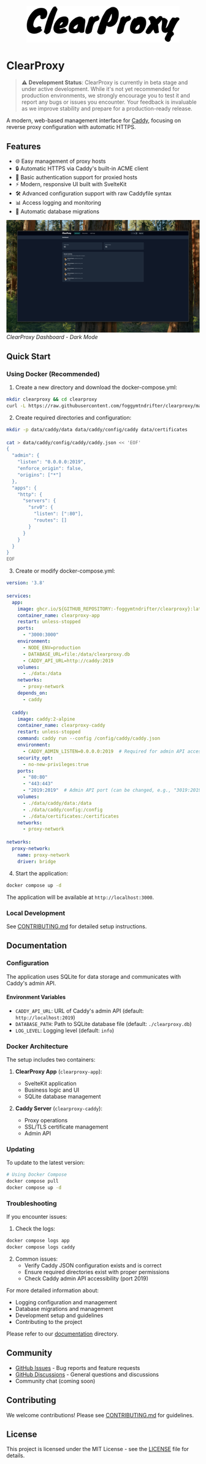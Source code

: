 <p align="center">
  <picture>
    <source media="(prefers-color-scheme: dark)" srcset="screenshots/assets/logo-light.svg" width="400">
    <source media="(prefers-color-scheme: light)" srcset="screenshots/assets/logo-dark.svg" width="400">
    <img alt="ClearProxy" src="screenshots/assets/logo-dark.svg" width="400">
  </picture>
</p>

# ClearProxy

> ⚠️ **Development Status**: ClearProxy is currently in beta stage and under active development. While it's not yet recommended for production environments, we strongly encourage you to test it and report any bugs or issues you encounter. Your feedback is invaluable as we improve stability and prepare for a production-ready release.

A modern, web-based management interface for [Caddy](https://caddyserver.com/), focusing on reverse proxy configuration with automatic HTTPS.

## Features

- 🌐 Easy management of proxy hosts
- 🔒 Automatic HTTPS via Caddy's built-in ACME client
- 🔐 Basic authentication support for proxied hosts
- ⚡ Modern, responsive UI built with SvelteKit
- 🛠️ Advanced configuration support with raw Caddyfile syntax
- 📊 Access logging and monitoring
- 🔄 Automatic database migrations

![ClearProxy Dashboard](screenshots/dashboard-dark.png)
*ClearProxy Dashboard - Dark Mode*

## Quick Start

### Using Docker (Recommended)

1. Create a new directory and download the docker-compose.yml:
```bash
mkdir clearproxy && cd clearproxy
curl -L https://raw.githubusercontent.com/foggymtndrifter/clearproxy/main/docker-compose.yml -o docker-compose.yml
```

2. Create required directories and configuration:
```bash
mkdir -p data/caddy/data data/caddy/config/caddy data/certificates

cat > data/caddy/config/caddy/caddy.json << 'EOF'
{
  "admin": {
    "listen": "0.0.0.0:2019",
    "enforce_origin": false,
    "origins": ["*"]
  },
  "apps": {
    "http": {
      "servers": {
        "srv0": {
          "listen": [":80"],
          "routes": []
        }
      }
    }
  }
}
EOF
```

3. Create or modify docker-compose.yml:
```yaml
version: '3.8'

services:
  app:
    image: ghcr.io/${GITHUB_REPOSITORY:-foggymtndrifter/clearproxy}:latest
    container_name: clearproxy-app
    restart: unless-stopped
    ports:
      - "3000:3000"
    environment:
      - NODE_ENV=production
      - DATABASE_URL=file:/data/clearproxy.db
      - CADDY_API_URL=http://caddy:2019
    volumes:
      - ./data:/data
    networks:
      - proxy-network
    depends_on:
      - caddy

  caddy:
    image: caddy:2-alpine
    container_name: clearproxy-caddy
    restart: unless-stopped
    command: caddy run --config /config/caddy/caddy.json
    environment:
      - CADDY_ADMIN_LISTEN=0.0.0.0:2019  # Required for admin API access
    security_opt:
      - no-new-privileges:true
    ports:
      - "80:80"
      - "443:443"
      - "2019:2019"  # Admin API port (can be changed, e.g., "3019:2019")
    volumes:
      - ./data/caddy/data:/data
      - ./data/caddy/config:/config
      - ./data/certificates:/certificates
    networks:
      - proxy-network

networks:
  proxy-network:
    name: proxy-network
    driver: bridge
```

4. Start the application:
```bash
docker compose up -d
```

The application will be available at `http://localhost:3000`.

### Local Development

See [CONTRIBUTING.md](CONTRIBUTING.md) for detailed setup instructions.

## Documentation

### Configuration

The application uses SQLite for data storage and communicates with Caddy's admin API.

#### Environment Variables

- `CADDY_API_URL`: URL of Caddy's admin API (default: `http://localhost:2019`)
- `DATABASE_PATH`: Path to SQLite database file (default: `./clearproxy.db`)
- `LOG_LEVEL`: Logging level (default: `info`)

### Docker Architecture

The setup includes two containers:

1. **ClearProxy App** (`clearproxy-app`):
   - SvelteKit application
   - Business logic and UI
   - SQLite database management

2. **Caddy Server** (`clearproxy-caddy`):
   - Proxy operations
   - SSL/TLS certificate management
   - Admin API

### Updating

To update to the latest version:

```bash
# Using Docker Compose
docker compose pull
docker compose up -d
```

### Troubleshooting

If you encounter issues:

1. Check the logs:
```bash
docker compose logs app
docker compose logs caddy
```

2. Common issues:
   - Verify Caddy JSON configuration exists and is correct
   - Ensure required directories exist with proper permissions
   - Check Caddy admin API accessibility (port 2019)

For more detailed information about:
- Logging configuration and management
- Database migrations and management
- Development setup and guidelines
- Contributing to the project

Please refer to our [documentation](docs/) directory.

## Community

- [GitHub Issues](https://github.com/foggymtndrifter/clearproxy/issues) - Bug reports and feature requests
- [GitHub Discussions](https://github.com/foggymtndrifter/clearproxy/discussions) - General questions and discussions
- Community chat (coming soon)

## Contributing

We welcome contributions! Please see [CONTRIBUTING.md](CONTRIBUTING.md) for guidelines.

## License

This project is licensed under the MIT License - see the [LICENSE](LICENSE) file for details.
